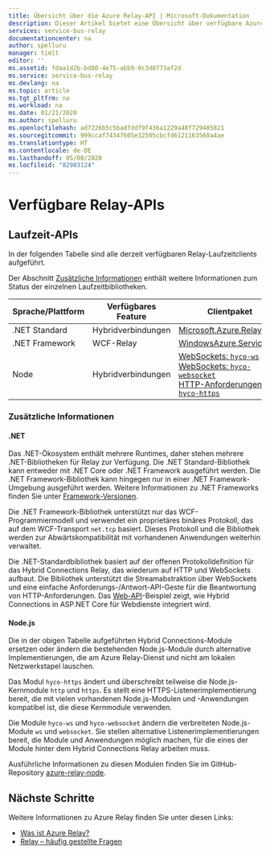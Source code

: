 ```yaml
---
title: Übersicht über die Azure Relay-API | Microsoft-Dokumentation
description: Dieser Artikel bietet eine Übersicht über verfügbare Azure Relay-APIs (.NET Standard, .NET Framework, Node.js usw.).
services: service-bus-relay
documentationcenter: na
author: spelluru
manager: timlt
editor: ''
ms.assetid: fdaa1d2b-bd80-4e75-abb9-0c3d0773af2d
ms.service: service-bus-relay
ms.devlang: na
ms.topic: article
ms.tgt_pltfrm: na
ms.workload: na
ms.date: 01/21/2020
ms.author: spelluru
ms.openlocfilehash: ad7226b5c5badfddf9f436a1229a48f729485821
ms.sourcegitcommit: 999ccaf74347605e32505cbcfd6121163560a4ae
ms.translationtype: HT
ms.contentlocale: de-DE
ms.lasthandoff: 05/08/2020
ms.locfileid: "82983124"
---
```

# <a name="available-relay-apis"></a>Verfügbare Relay-APIs

## <a name="runtime-apis"></a>Laufzeit-APIs

In der folgenden Tabelle sind alle derzeit verfügbaren Relay-Laufzeitclients aufgeführt.

Der Abschnitt [Zusätzliche Informationen](#additional-information) enthält weitere Informationen zum Status der einzelnen Laufzeitbibliotheken.

| Sprache/Plattform | Verfügbares Feature | Clientpaket | Repository |
| --- | --- | --- | --- |
| .NET Standard | Hybridverbindungen | [Microsoft.Azure.Relay](https://www.nuget.org/packages/Microsoft.Azure.Relay/) | [GitHub](https://github.com/azure/azure-relay-dotnet) |
| .NET Framework | WCF-Relay | [WindowsAzure.ServiceBus](https://www.nuget.org/packages/WindowsAzure.ServiceBus/) | – |
| Node | Hybridverbindungen | [WebSockets: `hyco-ws`](https://www.npmjs.com/package/hyco-ws)<br/>[WebSockets: `hyco-websocket`](https://www.npmjs.com/package/hyco-websocket)<br/>[HTTP-Anforderungen: `hyco-https`](https://www.npmjs.com/package/hyco-https) | [GitHub](https://github.com/Azure/azure-relay-node) |

### <a name="additional-information"></a>Zusätzliche Informationen

#### <a name="net"></a>.NET

Das .NET-Ökosystem enthält mehrere Runtimes, daher stehen mehrere .NET-Bibliotheken für Relay zur Verfügung. Die .NET Standard-Bibliothek kann entweder mit .NET Core oder .NET Framework ausgeführt werden. Die .NET Framework-Bibliothek kann hingegen nur in einer .NET Framework-Umgebung ausgeführt werden. Weitere Informationen zu .NET Frameworks finden Sie unter [Framework-Versionen](/dotnet/articles/standard/frameworks).

Die .NET Framework-Bibliothek unterstützt nur das WCF-Programmiermodell und verwendet ein proprietäres binäres Protokoll, das auf dem WCF-Transport `net.tcp` basiert. Dieses Protokoll und die Bibliothek werden zur Abwärtskompatibilität mit vorhandenen Anwendungen weiterhin verwaltet.

Die .NET-Standardbibliothek basiert auf der offenen Protokolldefinition für das Hybrid Connections Relay, das wiederum auf HTTP und WebSockets aufbaut. Die Bibliothek unterstützt die Streamabstraktion über WebSockets und eine einfache Anforderungs-/Antwort-API-Geste für die Beantwortung von HTTP-Anforderungen. Das [Web-API](https://github.com/Azure/azure-relay-dotnet)-Beispiel zeigt, wie Hybrid Connections in ASP.NET Core für Webdienste integriert wird.

#### <a name="nodejs"></a>Node.js

Die in der obigen Tabelle aufgeführten Hybrid Connections-Module ersetzen oder ändern die bestehenden Node.js-Module durch alternative Implementierungen, die am Azure Relay-Dienst und nicht am lokalen Netzwerkstapel lauschen.

Das Modul `hyco-https` ändert und überschreibt teilweise die Node.js-Kernmodule `http` und `https`. Es stellt eine HTTPS-Listenerimplementierung bereit, die mit vielen vorhandenen Node.js-Modulen und -Anwendungen kompatibel ist, die diese Kernmodule verwenden.

Die Module `hyco-ws` und `hyco-websocket` ändern die verbreiteten Node.js-Module `ws` und `websocket`. Sie stellen alternative Listenerimplementierungen bereit, die Module und Anwendungen möglich machen, für die eines der Module hinter dem Hybrid Connections Relay arbeiten muss.

Ausführliche Informationen zu diesen Modulen finden Sie im GitHub-Repository [azure-relay-node](https://github.com/Azure/azure-relay-node).

## <a name="next-steps"></a>Nächste Schritte

Weitere Informationen zu Azure Relay finden Sie unter diesen Links:
* [Was ist Azure Relay?](relay-what-is-it.md)
* [Relay – häufig gestellte Fragen](relay-faq.md)
